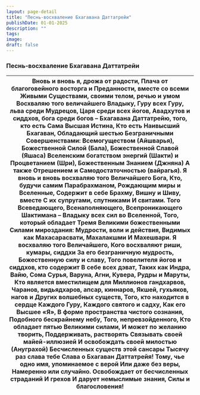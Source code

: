 ```yaml
---
layout: page-detail
title: "Песнь-восхваление Бхагавана Даттатрейи"
publishDate: 01-01-2025
description: ""
tags:
image:
draft: false
---
```


### Песнь-восхваление Бхагавана Даттатрейи

| Вновь и вновь я, дрожа от радости,  Плача от благоговейного восторга и Преданности, вместе со всеми  Живыми  Существами, своими телом, речью и умом  Восхваляю того величайшего Владыку,  Гуру всех Гуру, льва среди  Мудрецов, Царя среди всех йогов,  Авадхутов и сиддхов, бога среди богов –  Бхагавана Даттатрейю, того, кто есть Сама Высшая Истина,  Кто есть  Наивысший Бхагаван,  Обладающий шестью Безграничными  Совершенствами: Всемогуществом (Айшварья),  Божественной Силой (Бала),  Божественной Славой (Яшаса)  Вселенским богатством энергий (Шакти) и Процветанием (Шри),  Божественным Знанием (Джняна)  А также Отрешением и Самодостаточностью (вайрагья). Я вновь и вновь восхваляю того Величайшего Бога,  Кто, будучи самим Парабрахманом,  Рождающим миры и Вселенные,  Содержит в себе Брахму, Вишну и Шиву, вместе С их супругами, спутниками И свитами.  Того Всеведающего, Всенаполняющего, Всепроникающего Шактимана –  Владыку всех сил во Вселенной,  Того, который обладает  Тремя Великими божественными  Силами мироздания:  Мудрости, воли и действия,  Видимых как Махасарасвати, Махалакшми И Махешвари.  Я восхваляю того Величайшего, Кого восхваляют риши,  кумары, сиддхи  За его безграничную мудрость,  Божественную силу и славу,  Того повелителя йогов и сиддхов, кто содержит  В себе всех дэват,  Таких как Индра, Вайю, Сома Сурья,  Варуна, Агни, Кувера,  Рудры и Маруты,  Кто является вместилищем для Миллионов гандхарвов,  Чаранов, видьядхаров, апсар, киннаров,  Якшей, гухьяков, нагов и  Других волшебных существ,  Того, кто находится в сердце Каждого Гуру, Каждого святого и садху,  Как его Высшее «Я»,  В форме пространства чистого сознания,  Подобного бескрайнему небу,  Того, непревзойденного,  Кто обладает пятью Великими силами, И может по желанию творить,  Поддерживать, растворять  Связывать своей майей-иллюзией  И освобождать своей милостью  (Ануграхой)  Бесчисленных существ этой сансары  Тысячу раз слава тебе Слава о Бхагаван Даттатрейя!  Тому, чье одно имя, упоминаемое с верой Или даже без веры, Намеренно или случайно. Освобождает от бесчисленных страданий  И грехов И дарует немыслимые знания,  Силы и благословения! |
| -------------------------------------------------------------------------------------------------------------------------------------------------------------------------------------------------------------------------------------------------------------------------------------------------------------------------------------------------------------------------------------------------------------------------------------------------------------------------------------------------------------------------------------------------------------------------------------------------------------------------------------------------------------------------------------------------------------------------------------------------------------------------------------------------------------------------------------------------------------------------------------------------------------------------------------------------------------------------------------------------------------------------------------------------------------------------------------------------------------------------------------------------------------------------------------------------------------------------------------------------------------------------------------------------------------------------------------------------------------------------------------------------------------------------------------------------------------------------------------------------------------------------------------------------------------------------------------------------------------------------------------------------------------------------------------------------------------------------------------------------------------------------------------------------------------------------------------------------------------------------------------------------------------------------------------------------------------------------------------------------------------------------------------------------------------------------------------------------------------------------------------------------------------------------------------------------------------------------- |
  
  
